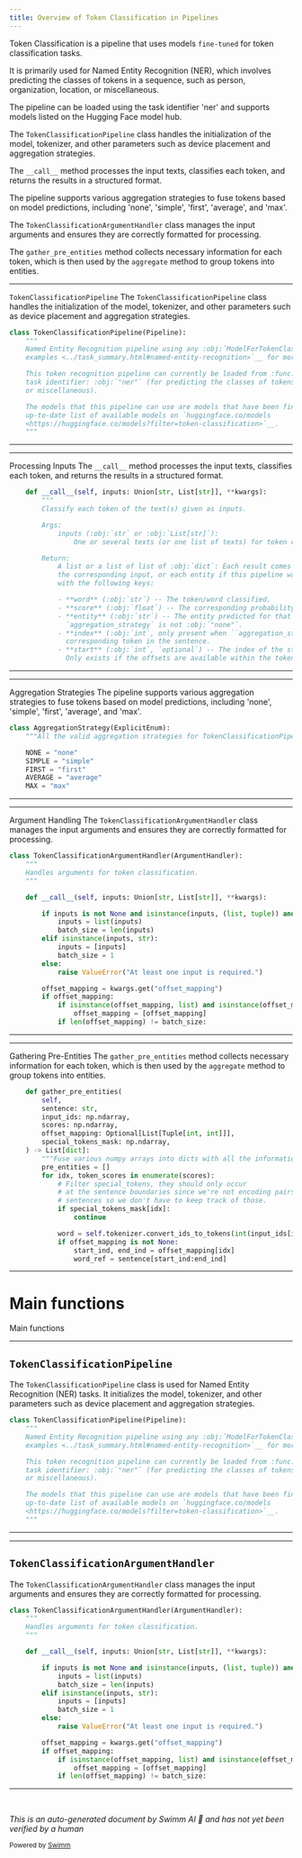 ```yaml
---
title: Overview of Token Classification in Pipelines
---
```

Token Classification is a pipeline that uses models <SwmToken path="src/transformers/pipelines/token_classification.py" pos="100:25:27" line-data="    The models that this pipeline can use are models that have been fine-tuned on a token classification task. See the">`fine-tuned`</SwmToken> for token classification tasks.

It is primarily used for Named Entity Recognition (NER), which involves predicting the classes of tokens in a sequence, such as person, organization, location, or miscellaneous.

The pipeline can be loaded using the task identifier 'ner' and supports models listed on the Hugging Face model hub.

The <SwmToken path="src/transformers/pipelines/token_classification.py" pos="53:16:16" line-data="    &quot;&quot;&quot;All the valid aggregation strategies for TokenClassificationPipeline&quot;&quot;&quot;">`TokenClassificationPipeline`</SwmToken> class handles the initialization of the model, tokenizer, and other parameters such as device placement and aggregation strategies.

The <SwmToken path="src/transformers/pipelines/token_classification.py" pos="32:3:3" line-data="    def __call__(self, inputs: Union[str, List[str]], **kwargs):">`__call__`</SwmToken> method processes the input texts, classifies each token, and returns the results in a structured format.

The pipeline supports various aggregation strategies to fuse tokens based on model predictions, including 'none', 'simple', 'first', 'average', and 'max'.

The <SwmToken path="src/transformers/pipelines/token_classification.py" pos="27:2:2" line-data="class TokenClassificationArgumentHandler(ArgumentHandler):">`TokenClassificationArgumentHandler`</SwmToken> class manages the input arguments and ensures they are correctly formatted for processing.

The <SwmToken path="src/transformers/pipelines/token_classification.py" pos="252:3:3" line-data="    def gather_pre_entities(">`gather_pre_entities`</SwmToken> method collects necessary information for each token, which is then used by the <SwmToken path="src/transformers/pipelines/token_classification.py" pos="238:7:7" line-data="            grouped_entities = self.aggregate(pre_entities, self.aggregation_strategy)">`aggregate`</SwmToken> method to group tokens into entities.

<SwmSnippet path="/src/transformers/pipelines/token_classification.py" line="91">

---

<SwmToken path="src/transformers/pipelines/token_classification.py" pos="91:2:2" line-data="class TokenClassificationPipeline(Pipeline):">`TokenClassificationPipeline`</SwmToken> The <SwmToken path="src/transformers/pipelines/token_classification.py" pos="91:2:2" line-data="class TokenClassificationPipeline(Pipeline):">`TokenClassificationPipeline`</SwmToken> class handles the initialization of the model, tokenizer, and other parameters such as device placement and aggregation strategies.

```python
class TokenClassificationPipeline(Pipeline):
    """
    Named Entity Recognition pipeline using any :obj:`ModelForTokenClassification`. See the `named entity recognition
    examples <../task_summary.html#named-entity-recognition>`__ for more information.

    This token recognition pipeline can currently be loaded from :func:`~transformers.pipeline` using the following
    task identifier: :obj:`"ner"` (for predicting the classes of tokens in a sequence: person, organisation, location
    or miscellaneous).

    The models that this pipeline can use are models that have been fine-tuned on a token classification task. See the
    up-to-date list of available models on `huggingface.co/models
    <https://huggingface.co/models?filter=token-classification>`__.
    """
```

---

</SwmSnippet>

<SwmSnippet path="/src/transformers/pipelines/token_classification.py" line="175">

---

Processing Inputs The <SwmToken path="src/transformers/pipelines/token_classification.py" pos="175:3:3" line-data="    def __call__(self, inputs: Union[str, List[str]], **kwargs):">`__call__`</SwmToken> method processes the input texts, classifies each token, and returns the results in a structured format.

```python
    def __call__(self, inputs: Union[str, List[str]], **kwargs):
        """
        Classify each token of the text(s) given as inputs.

        Args:
            inputs (:obj:`str` or :obj:`List[str]`):
                One or several texts (or one list of texts) for token classification.

        Return:
            A list or a list of list of :obj:`dict`: Each result comes as a list of dictionaries (one for each token in
            the corresponding input, or each entity if this pipeline was instantiated with an aggregation_strategy)
            with the following keys:

            - **word** (:obj:`str`) -- The token/word classified.
            - **score** (:obj:`float`) -- The corresponding probability for :obj:`entity`.
            - **entity** (:obj:`str`) -- The entity predicted for that token/word (it is named `entity_group` when
              `aggregation_strategy` is not :obj:`"none"`.
            - **index** (:obj:`int`, only present when ``aggregation_strategy="none"``) -- The index of the
              corresponding token in the sentence.
            - **start** (:obj:`int`, `optional`) -- The index of the start of the corresponding entity in the sentence.
              Only exists if the offsets are available within the tokenizer
```

---

</SwmSnippet>

<SwmSnippet path="/src/transformers/pipelines/token_classification.py" line="52">

---

Aggregation Strategies The pipeline supports various aggregation strategies to fuse tokens based on model predictions, including 'none', 'simple', 'first', 'average', and 'max'.

```python
class AggregationStrategy(ExplicitEnum):
    """All the valid aggregation strategies for TokenClassificationPipeline"""

    NONE = "none"
    SIMPLE = "simple"
    FIRST = "first"
    AVERAGE = "average"
    MAX = "max"

```

---

</SwmSnippet>

<SwmSnippet path="/src/transformers/pipelines/token_classification.py" line="27">

---

Argument Handling The <SwmToken path="src/transformers/pipelines/token_classification.py" pos="27:2:2" line-data="class TokenClassificationArgumentHandler(ArgumentHandler):">`TokenClassificationArgumentHandler`</SwmToken> class manages the input arguments and ensures they are correctly formatted for processing.

```python
class TokenClassificationArgumentHandler(ArgumentHandler):
    """
    Handles arguments for token classification.
    """

    def __call__(self, inputs: Union[str, List[str]], **kwargs):

        if inputs is not None and isinstance(inputs, (list, tuple)) and len(inputs) > 0:
            inputs = list(inputs)
            batch_size = len(inputs)
        elif isinstance(inputs, str):
            inputs = [inputs]
            batch_size = 1
        else:
            raise ValueError("At least one input is required.")

        offset_mapping = kwargs.get("offset_mapping")
        if offset_mapping:
            if isinstance(offset_mapping, list) and isinstance(offset_mapping[0], tuple):
                offset_mapping = [offset_mapping]
            if len(offset_mapping) != batch_size:
```

---

</SwmSnippet>

<SwmSnippet path="/src/transformers/pipelines/token_classification.py" line="252">

---

Gathering Pre-Entities The <SwmToken path="src/transformers/pipelines/token_classification.py" pos="252:3:3" line-data="    def gather_pre_entities(">`gather_pre_entities`</SwmToken> method collects necessary information for each token, which is then used by the <SwmToken path="src/transformers/pipelines/token_classification.py" pos="238:7:7" line-data="            grouped_entities = self.aggregate(pre_entities, self.aggregation_strategy)">`aggregate`</SwmToken> method to group tokens into entities.

```python
    def gather_pre_entities(
        self,
        sentence: str,
        input_ids: np.ndarray,
        scores: np.ndarray,
        offset_mapping: Optional[List[Tuple[int, int]]],
        special_tokens_mask: np.ndarray,
    ) -> List[dict]:
        """Fuse various numpy arrays into dicts with all the information needed for aggregation"""
        pre_entities = []
        for idx, token_scores in enumerate(scores):
            # Filter special_tokens, they should only occur
            # at the sentence boundaries since we're not encoding pairs of
            # sentences so we don't have to keep track of those.
            if special_tokens_mask[idx]:
                continue

            word = self.tokenizer.convert_ids_to_tokens(int(input_ids[idx]))
            if offset_mapping is not None:
                start_ind, end_ind = offset_mapping[idx]
                word_ref = sentence[start_ind:end_ind]
```

---

</SwmSnippet>

# Main functions

Main functions

<SwmSnippet path="/src/transformers/pipelines/token_classification.py" line="91">

---

## <SwmToken path="src/transformers/pipelines/token_classification.py" pos="91:2:2" line-data="class TokenClassificationPipeline(Pipeline):">`TokenClassificationPipeline`</SwmToken>

The <SwmToken path="src/transformers/pipelines/token_classification.py" pos="91:2:2" line-data="class TokenClassificationPipeline(Pipeline):">`TokenClassificationPipeline`</SwmToken> class is used for Named Entity Recognition (NER) tasks. It initializes the model, tokenizer, and other parameters such as device placement and aggregation strategies.

```python
class TokenClassificationPipeline(Pipeline):
    """
    Named Entity Recognition pipeline using any :obj:`ModelForTokenClassification`. See the `named entity recognition
    examples <../task_summary.html#named-entity-recognition>`__ for more information.

    This token recognition pipeline can currently be loaded from :func:`~transformers.pipeline` using the following
    task identifier: :obj:`"ner"` (for predicting the classes of tokens in a sequence: person, organisation, location
    or miscellaneous).

    The models that this pipeline can use are models that have been fine-tuned on a token classification task. See the
    up-to-date list of available models on `huggingface.co/models
    <https://huggingface.co/models?filter=token-classification>`__.
    """
```

---

</SwmSnippet>

<SwmSnippet path="/src/transformers/pipelines/token_classification.py" line="27">

---

## <SwmToken path="src/transformers/pipelines/token_classification.py" pos="27:2:2" line-data="class TokenClassificationArgumentHandler(ArgumentHandler):">`TokenClassificationArgumentHandler`</SwmToken>

The <SwmToken path="src/transformers/pipelines/token_classification.py" pos="27:2:2" line-data="class TokenClassificationArgumentHandler(ArgumentHandler):">`TokenClassificationArgumentHandler`</SwmToken> class manages the input arguments and ensures they are correctly formatted for processing.

```python
class TokenClassificationArgumentHandler(ArgumentHandler):
    """
    Handles arguments for token classification.
    """

    def __call__(self, inputs: Union[str, List[str]], **kwargs):

        if inputs is not None and isinstance(inputs, (list, tuple)) and len(inputs) > 0:
            inputs = list(inputs)
            batch_size = len(inputs)
        elif isinstance(inputs, str):
            inputs = [inputs]
            batch_size = 1
        else:
            raise ValueError("At least one input is required.")

        offset_mapping = kwargs.get("offset_mapping")
        if offset_mapping:
            if isinstance(offset_mapping, list) and isinstance(offset_mapping[0], tuple):
                offset_mapping = [offset_mapping]
            if len(offset_mapping) != batch_size:
```

---

</SwmSnippet>

&nbsp;

*This is an auto-generated document by Swimm AI 🌊 and has not yet been verified by a human*

<SwmMeta version="3.0.0" repo-id="Z2l0aHViJTNBJTNBdHJhbnNmb3JtZXJzJTNBJTNBc2h1anV1dQ==" repo-name="transformers"><sup>Powered by [Swimm](/)</sup></SwmMeta>

